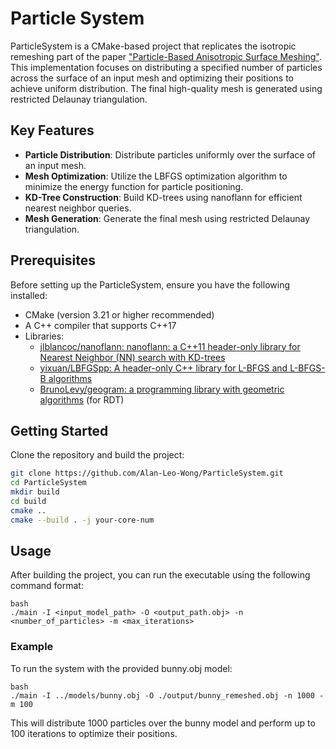 # Particle System

ParticleSystem is a CMake-based project that replicates the isotropic remeshing part of the paper ["Particle-Based Anisotropic Surface Meshing"](https://dl.acm.org/doi/10.1145/2461912.2461946). This implementation focuses on distributing a specified number of particles across the surface of an input mesh and optimizing their positions to achieve uniform distribution. The final high-quality mesh is generated using restricted Delaunay triangulation.

## Key Features

- **Particle Distribution**: Distribute particles uniformly over the surface of an input mesh.
- **Mesh Optimization**: Utilize the LBFGS optimization algorithm to minimize the energy function for particle positioning.
- **KD-Tree Construction**: Build KD-trees using nanoflann for efficient nearest neighbor queries.
- **Mesh Generation**: Generate the final mesh using restricted Delaunay triangulation.

## Prerequisites

Before setting up the ParticleSystem, ensure you have the following installed:
- CMake (version 3.21 or higher recommended)
- A C++ compiler that supports C++17
- Libraries: 
  - [jlblancoc/nanoflann: nanoflann: a C++11 header-only library for Nearest Neighbor (NN) search with KD-trees](https://github.com/jlblancoc/nanoflann)
  - [yixuan/LBFGSpp: A header-only C++ library for L-BFGS and L-BFGS-B algorithms](https://github.com/yixuan/LBFGSpp)
  - [BrunoLevy/geogram: a programming library with geometric algorithms](https://github.com/BrunoLevy/geogram) (for RDT)


## Getting Started

Clone the repository and build the project:

```bash
git clone https://github.com/Alan-Leo-Wong/ParticleSystem.git
cd ParticleSystem
mkdir build
cd build
cmake ..
cmake --build . -j your-core-num
```

## Usage

After building the project, you can run the executable using the following command format:

```
bash
./main -I <input_model_path> -O <output_path.obj> -n <number_of_particles> -m <max_iterations>
```

### Example

To run the system with the provided bunny.obj model:

```
bash
./main -I ../models/bunny.obj -O ./output/bunny_remeshed.obj -n 1000 -m 100
```

This will distribute 1000 particles over the bunny model and perform up to 100 iterations to optimize their positions.